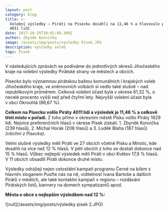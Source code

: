 ```yaml
---
layout: post
category: blog
title: >-
  Volební výsledky – Piráti na Písecku dosáhli na 11,46 % a hlasovalo pro ně
  4011 lidí
date: 2017-10-25T10:01:09.309Z
author: Zbyněk Konvička
image: /assets/img/posts/výsledky Písek.JPG
description: výsledky voleb
tags: Pisek
---
```

V následujících
zprávách se podíváme do jednotlivých okresů Jihočeského kraje na volební
výsledky Pirátské strany ve městech a obcích.

Písecko bylo významnou pirátskou baštou komunálních
i krajských voleb Jihočeského kraje, ve sněmovních volbách si vedlo také slušně
– nad republikovým průměrem. Celková volební účast byla v okrese 61,32 %, o
necelé procento vyšší než před čtyřmi lety. Nejvyšší volební účast byla
v obci Okrouhlá (86,67 %).

**Celkem
na Písecku volilo Piráty 4011 lidí a výsledek je 11,46 % a celkově třetí místo
v pořadí.** Z toho přímo v okresním městě
Písku volilo Piráty 1829 lidí. Nejvíce preferenčních hlasů v okrese Písek získali:
1\. Zbyněk Konvička (239 hlasů), 2. Michal Horák (208 hlasů) a 3. Luděk Blaha
\(187 hlasů) *(všichni z Písecka).*

Velmi slušné výsledky měli Piráti ve 27 obcích
včetně Písku a Mirotic, kde dosáhli na více než 12 % hlasů. V pěti obcích
z toho se dostali dokonce nad 15 % hlasů. Vůbec nejlepší výsledek měli
Piráti v obci Květov 17,9 % hlasů. V 11 obcích obsadili Piráti
dokonce druhé místo.

Výsledky odrážejí nejen celostátní kampaň programu
Černé na bílém s hlavním sloganem Pusťte nás na ně, viditelnost Ivana Bartoše a
dalších Pirátů v médiích, ale také kontaktní kampaň v regionu –
rozdávání Pirátských listů, bannery na domech sympatizantů apod.

**Města
o obce s nejlepším výsledkem nad 12 %:**

![null](/assets/img/posts/výsledky pisek 2.JPG)



